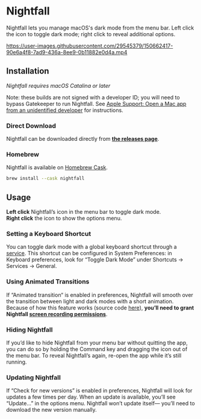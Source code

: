 # Nightfall

Nightfall lets you manage macOS's dark mode from the menu bar. Left click the icon to toggle dark mode; right click to reveal additional options.

https://user-images.githubusercontent.com/29545379/150662417-90e6a4f8-7ad9-436a-8ee9-0b11882e0d4a.mp4

## Installation

_Nightfall requires macOS Catalina or later_

Note: these builds are not signed with a developer ID; you will need to bypass Gatekeeper to run Nightfall. See [Apple Support: Open a Mac app from an unidentified developer](https://support.apple.com/guide/mac-help/open-a-mac-app-from-an-unidentified-developer-mh40616/mac) for instructions.

### Direct Download

Nightfall can be downloaded directly from [**the releases page**](https://github.com/r-thomson/Nightfall/releases).

### Homebrew

Nightfall is available on [Homebrew Cask](https://github.com/Homebrew/homebrew-cask).

```sh
brew install --cask nightfall
```
## Usage

**Left click** Nightfall’s icon in the menu bar to toggle dark mode.  
**Right click** the icon to show the options menu.

### Setting a Keyboard Shortcut

You can toggle dark mode with a global keyboard shortcut through a [service](https://support.apple.com/en-my/guide/mac-help/mchlp1012/mac). This shortcut can be configured in System Preferences: in Keyboard preferences, look for “Toggle Dark Mode” under Shortcuts → Services → General.

### Using Animated Transitions

If “Animated transition“ is enabled in preferences, Nightfall will smooth over the transition between light and dark modes with a short animation. Because of how this feature works (source code [here](Nightfall/ToggleDarkMode.swift)), **you’ll need to grant Nightfall [screen recording permissions](https://support.apple.com/guide/mac-help/control-access-to-screen-recording-on-mac-mchld6aa7d23/mac)**.

### Hiding Nightfall

If you’d like to hide Nightfall from your menu bar without quitting the app, you can do so by holding the Command key and dragging the icon out of the menu bar. To reveal Nightfall’s again, re-open the app while it’s still running.

### Updating Nightfall

If “Check for new versions” is enabled in preferences, Nightfall will look for updates a few times per day. When an update is available, you’ll see “Update…” in the options menu. Nightfall won’t update itself— you’ll need to download the new version manually.
